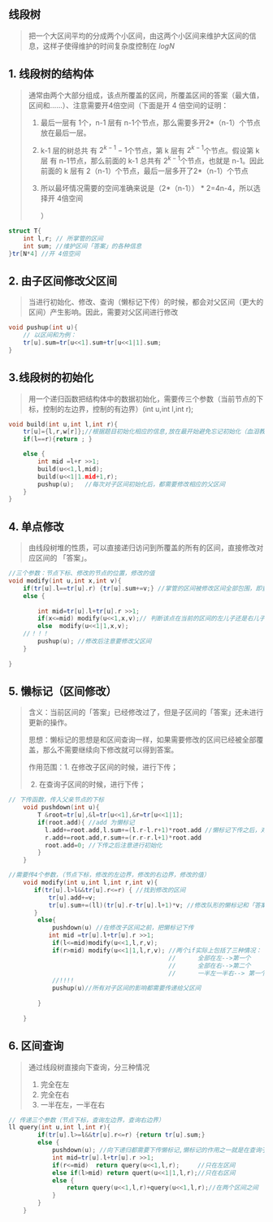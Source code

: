 ## 线段树

> 把一个大区间平均的分成两个小区间，由这两个小区间来维护大区间的信息，这样子使得维护的时间复杂度控制在 $log{N}$ 

## 1. 线段树的结构体

> 通常由两个大部分组成，该点所覆盖的区间，所覆盖区间的答案（最大值，区间和……）、注意需要开4倍空间（下面是开 4 倍空间的证明：
>
> 1. 最后一层有 1个，n-1 层有 n-1个节点，那么需要多开2*（n-1）个节点放在最后一层。
>
>   2. k-1 层的树总共 有 $2^{k-1}-1$个节点，第 k 层有  $2^{k-1}$个节点。假设第 k 层 有 n-1节点，那么前面的 k-1 总共有 $2^{k-1}$个节点，也就是 n-1。因此前面的 k 层有 2（n-1）个节点，最后一层多开了2*（n-1）个节点
>
>   3. 所以最坏情况需要的空间准确来说是（2*（n-1）） * 2=4n-4，所以选择开 4倍空间
>
>      ）

```c++
struct T{
    int l,r; // 所掌管的区间
    int sum; //维护区间「答案」的各种信息
}tr[N*4] //开 4倍空间
```

## 2. 由子区间修改父区间

> 当进行初始化、修改、查询（懒标记下传）的时候，都会对父区间（更大的区间）产生影响。因此，需要对父区间进行修改

```c++
void pushup(int u){
    // 以区间和为例：
    tr[u].sum=tr[u<<1].sum+tr[u<<1|1].sum;
}
```



 ## 3.线段树的初始化

>  用一个递归函数把结构体中的数据初始化，需要传三个参数（当前节点的下标，控制的左边界，控制的有边界）(int u,int l,int r);

```c++
void build(int u,int l,int r){
    tr[u]={l,r,w[r]};//根据题目初始化相应的信息,放在最开始避免忘记初始化（血泪教训）
    if(l==r){return ; } 

    else {
        int mid =l+r >>1;
        build(u<<1,l,mid);
        build(u<<1|1.mid+1,r);
        pushup(u);   //每次对子区间初始化后，都需要修改相应的父区间
    }
}
```

## 4. 单点修改

> 由线段树堆的性质，可以直接递归访问到所覆盖的所有的区间，直接修改对应区间的 「答案」。

```c++
//三个参数：节点下标、修改的节点的位置，修改的值
void modify(int u,int x,int v){
    if(tr[u].l==tr[u].r) {tr[u].sum+=v;} //掌管的区间被修改区间全部包围，即查找到了最大的子区间,这里「答案」是区间和
    else {
        
        int mid=tr[u].l+tr[u].r >>1;
        if(x<=mid) modify(u<<1,x,v);// 判断该点在当前的区间的左儿子还是右儿子
        else  modify(u<<1|1,x,v);
   	//！！！
        pushup(u); //修改后注意要修改父区间
    }
    
}
```

## 5. 懒标记（区间修改）

> 含义：当前区间的「答案」已经修改过了，但是子区间的「答案」还未进行更新的操作。
>
> 思想：懒标记的思想是和区间查询一样，如果需要修改的区间已经被全部覆盖，那么不需要继续向下修改就可以得到答案。
>
> 作用范围：1. 在修改子区间的时候，进行下传；
>
> ​					2. 在查询子区间的时候，进行下传；

```c++
// 下传函数，传入父亲节点的下标
	void pushdown(int u){
        T &root=tr[u],&l=tr[u<<1],&r=tr[u<<1|1];
        if(root.add){ //add 为懒标记
          l.add+=root.add,l.sum+=(l.r-l.r+1)*root.add //懒标记下传之后，对应的「答案」跟新
          r.add+=root.add,r.sum+=(r.r-r.l+1)*root.add
          root.add=0; //下传之后注意进行初始化
        }
    }

//需要传4个参数，（节点下标，修改的左边界，修改的右边界，修改的值）
	void modify(int u,int l,int r,int v){
       if(tr[u].l>l&&tr[u].r<=r) { //找到修改的区间
           tr[u].add+=v;
           tr[u].sum+=(ll)(tr[u].r-tr[u].l+1)*v; //修改队形的懒标记和「答案」
       } 
        else{
            pushdown(u) //在修改子区间之前，把懒标记下传
           int mid =tr[u].l+tr[u].r >>1;
            if(l<=mid)modify(u<<1,l,r,v);
            if(r>mid) modify(u<<1|1,l,r,v); //两个if实际上包括了三种情况：
            								//		全部在左-->第一个
            								//		全部在右-->第二个
            								//		一半左一半右--> 第一个和第二个同时生效
            //!!!!
            pushup(u)//所有对子区间的影响都需要传递给父区间
            
        }
        
    }
```

## 6. 区间查询

> 通过线段树直接向下查询，分三种情况
>
> 1. 完全在左
> 2. 完全在右
> 3. 一半在左，一半在右

```c++
// 传递三个参数（节点下标，查询左边界，查询右边界）	
ll query(int u,int l,int r){
        if(tr[u].l>=l&&tr[u].r<=r) {return tr[u].sum;}
        else {
            pushdown(u); //向下递归都需要下传懒标记,懒标记的作用之一就是在查询子区间的时候才更新
            int mid=tr[u].l+tr[u].r >>1;
            if(r<=mid)  return query(u<<1,l,r); 	//只在左区间
            else if(l>mid) return quert(u<<1|1,l,r);//只在右区间
            else {
                return query(u<<1,l,r)+query(u<<1,l,r);//在两个区间之间
            }
        }
    }
```

